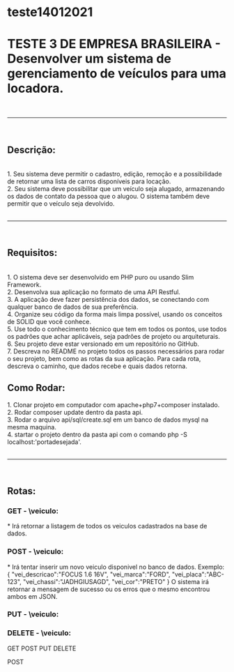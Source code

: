 # teste14012021
<h1>TESTE 3 DE EMPRESA BRASILEIRA - Desenvolver um sistema de gerenciamento de veículos para uma locadora.</h1>
<br><hr><br>
<h2>Descrição:</h2>
<br>
1. Seu sistema deve permitir o cadastro, edição, remoção e a possibilidade de retornar
uma lista de carros disponíveis para locação.<br>
2. Seu sistema deve possibilitar que um veículo seja alugado, armazenando os dados
de contato da pessoa que o alugou. O sistema também deve permitir que o veículo
seja devolvido.<br>
<br><hr><br>
<h2>Requisitos:</h2>
<br>
1. O sistema deve ser desenvolvido em PHP puro ou usando Slim Framework.<br>
2. Desenvolva sua aplicação no formato de uma API Restful.<br>
3. A aplicação deve fazer persistência dos dados, se conectando com qualquer banco
de dados de sua preferência.<br>
4. Organize seu código da forma mais limpa possível, usando os conceitos de SOLID
que você conhece.<br>
5. Use todo o conhecimento técnico que tem em todos os pontos, use todos os
padrões que achar aplicáveis, seja padrões de projeto ou arquiteturais.<br>
6. Seu projeto deve estar versionado em um repositório no GitHub.<br>
7. Descreva no README no projeto todos os passos necessários para rodar o seu
projeto, bem como as rotas da sua aplicação. Para cada rota, descreva o caminho,
que dados recebe e quais dados retorna.<br>
<h2>Como Rodar:</h2>
1. Clonar projeto em computador com apache+php7+composer instalado.<br>
2. Rodar composer update dentro da pasta api.<br>
3. Rodar o arquivo api/sql/create.sql em um banco de dados mysql na mesma maquina.<br>
4. startar o projeto dentro da pasta api com o comando php -S localhost:'portadesejada'.<br>
<br><hr><br>
<h2>Rotas:</h2>

<h3>GET - \veiculo:</h3> * Irá retornar a listagem de todos os veiculos cadastrados na base de dados.
<h3>POST - \veiculo:</h3> * Irá tentar inserir um novo veiculo disponivel no banco de dados.
Exemplo:
{
	"vei_descricao":"FOCUS 1.6 16V",
	"vei_marca":"FORD",
	"vei_placa":"ABC-123",
	"vei_chassi":"JADHGIUSAGD",
	"vei_cor":"PRETO"
}
O sistema irá retornar a mensagem de sucesso ou os erros que o mesmo encontrou ambos em JSON.
<h3>PUT - \veiculo:</h3>
<h3>DELETE - \veiculo:</h3>

GET
POST
PUT
DELETE

POST
